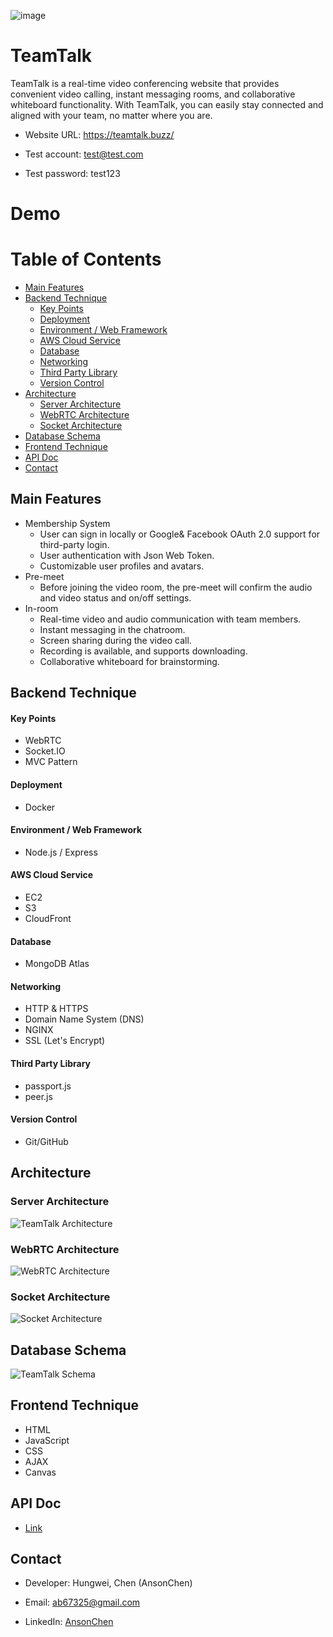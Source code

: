 ![image](https://user-images.githubusercontent.com/110713031/224531474-cc896eb8-c14e-44a0-b073-04a532460f09.png)

# TeamTalk
TeamTalk is a real-time video conferencing website that provides convenient video calling, instant messaging rooms, and collaborative whiteboard functionality. With TeamTalk, you can easily stay connected and aligned with your team, no matter where you are.

- Website URL: <a>https://teamtalk.buzz/</a>

- Test account: test@test.com

- Test password: test123

# Demo

# Table of Contents
- [Main Features](#main-features)
- [Backend Technique](#backend-technique)
  - [Key Points](#key-points)
  - [Deployment](#deployment)
  - [Environment / Web Framework](#environment--web-framework)
  - [AWS Cloud Service](#aws-cloud-service)
  - [Database](#database)
  - [Networking](networking)
  - [Third Party Library](#third-party-library)
  - [Version Control](#version-control)
- [Architecture](#architecture)
  - [Server Architecture](#server-architecture)
  - [WebRTC Architecture](#webrtc-architecture)
  - [Socket Architecture](#socket-architecture)
- [Database Schema](#database-schema)
- [Frontend Technique](#frontend-technique)
- [API Doc](#api-doc)
- [Contact](#contact)

## Main Features

- Membership System 
  - User can sign in locally or Google& Facebook OAuth 2.0 support for third-party login.
  - User authentication with Json Web Token. 
  - Customizable user profiles and avatars.
- Pre-meet
  - Before joining the video room, the pre-meet will confirm the audio and video status and on/off settings.
- In-room
  - Real-time video and audio communication with team members.
  - Instant messaging in the chatroom.
  - Screen sharing during the video call.
  - Recording is available, and supports downloading.
  - Collaborative whiteboard for brainstorming.

## Backend Technique

#### Key Points
- WebRTC
- Socket.IO
- MVC Pattern

#### Deployment
- Docker

#### Environment / Web Framework
- Node.js / Express

#### AWS Cloud Service
- EC2
- S3
- CloudFront

#### Database
- MongoDB Atlas

#### Networking
- HTTP & HTTPS
- Domain Name System (DNS)
- NGINX
- SSL (Let's Encrypt)

#### Third Party Library
- passport.js
- peer.js

#### Version Control
- Git/GitHub


## Architecture

### Server Architecture
![TeamTalk Architecture](https://user-images.githubusercontent.com/110713031/224553916-1a8bad95-a7e8-4455-a112-f7ee881b62d6.jpeg)

### WebRTC Architecture
![WebRTC Architecture](https://user-images.githubusercontent.com/110713031/224553924-6ff41e2d-fc08-4a94-a494-9a329cf8b99a.jpeg)

### Socket Architecture
![Socket Architecture](https://user-images.githubusercontent.com/110713031/224546227-d61d91be-a94a-4115-bf50-682534fad6b3.jpeg)




## Database Schema
![TeamTalk Schema](https://user-images.githubusercontent.com/110713031/224560448-187536d1-3f33-43a4-b058-75378d7c039f.JPG)

## Frontend Technique

- HTML
- JavaScript
- CSS
- AJAX
- Canvas

## API Doc

- [Link](https://app.swaggerhub.com/apis-docs/AnsonChen11/TeamTalk/1.0.0#/)
## Contact

- Developer: Hungwei, Chen (AnsonChen)

- Email: ab67325@gmail.com

- LinkedIn: [AnsonChen](https://www.linkedin.com/in/anson-chen-b773b316b/)
